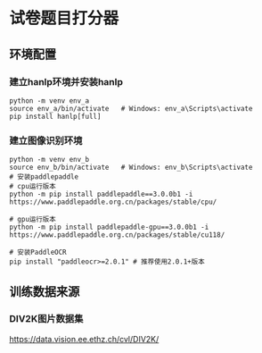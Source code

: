# 试卷题目打分器

## 环境配置

### 建立hanlp环境并安装hanlp
```
python -m venv env_a
source env_a/bin/activate   # Windows: env_a\Scripts\activate
pip install hanlp[full]
```
### 建立图像识别环境
```
python -m venv env_b
source env_b/bin/activate   # Windows: env_b\Scripts\activate
# 安装paddlepaddle
# cpu运行版本
python -m pip install paddlepaddle==3.0.0b1 -i https://www.paddlepaddle.org.cn/packages/stable/cpu/

# gpu运行版本
python -m pip install paddlepaddle-gpu==3.0.0b1 -i https://www.paddlepaddle.org.cn/packages/stable/cu118/

# 安装PaddleOCR
pip install "paddleocr>=2.0.1" # 推荐使用2.0.1+版本

```
## 训练数据来源

### DIV2K图片数据集
https://data.vision.ee.ethz.ch/cvl/DIV2K/
